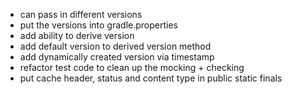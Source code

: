 - can pass in different versions
- put the versions into gradle.properties
- add ability to derive version
- add default version to derived version method
- add dynamically created version via timestamp
- refactor test code to clean up the mocking + checking
- put cache header, status and content type in public static finals
